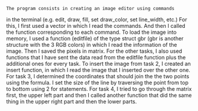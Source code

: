     The program consists in creating an image editor using commands
in the terminal (e.g. edit, draw, fill, set draw_color, set line_width, etc.)
    For this, I first used a vector in which I read the commands. And then I
called the function corresponding to each command.
    To load the image into memory, I used a function (editfile) of the type
struct gbr (gbr is another structure with the 3 RGB colors) in which I read
the information of the image. Then I saved the pixels in matrix. For the other 
tasks, I also used functions that I have sent the data read from the editfile 
function plus the additional ones for every task.
     To insert the image from task 2, I created an insert function, in which
I read the image that I inserted over the other one.
     For task 3, I determined the coordinates that should join the
the two points using the formula. I set the size of the line by traversing the point
from top to bottom using 2 for statements.
     For task 4, I tried to go through the matrix first, the upper left part
and then I called another function that did the same thing in the upper right part
and then the lower parts.


